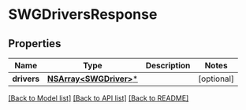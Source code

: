 # SWGDriversResponse

## Properties
Name | Type | Description | Notes
------------ | ------------- | ------------- | -------------
**drivers** | [**NSArray&lt;SWGDriver&gt;***](SWGDriver.md) |  | [optional] 

[[Back to Model list]](../README.md#documentation-for-models) [[Back to API list]](../README.md#documentation-for-api-endpoints) [[Back to README]](../README.md)


